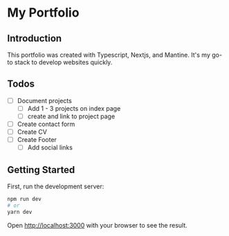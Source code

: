 # My Portfolio

## Introduction

This portfolio was created with Typescript, Nextjs, and Mantine. It's my go-to stack to develop websites quickly.

## Todos

- [ ] Document projects
  - [ ] Add 1 - 3 projects on index page
  - [ ] create and link to project page
- [ ] Create contact form
- [ ] Create CV
- [ ] Create Footer
  - [ ] Add social links

## Getting Started

First, run the development server:

```bash
npm run dev
# or
yarn dev
```

Open [http://localhost:3000](http://localhost:3000) with your browser to see the result.

